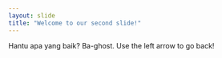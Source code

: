 ```yaml
---
layout: slide
title: "Welcome to our second slide!"
---
```

Hantu apa yang baik? Ba-ghost.
Use the left arrow to go back!
